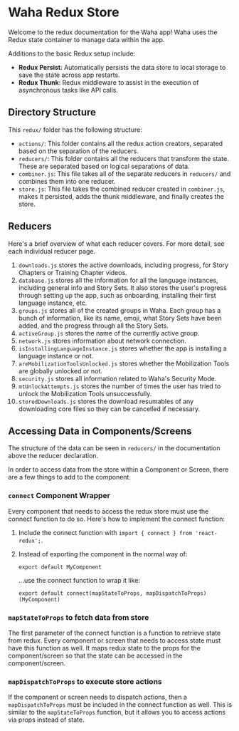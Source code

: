 # Waha Redux Store
Welcome to the redux documentation for the Waha app! Waha uses the Redux state container to manage data within the app.

Additions to the basic Redux setup include:

- **Redux Persist**: Automatically persists the data store to local storage to save the state across app restarts.
- **Redux Thunk**: Redux middleware to assist in the execution of asynchronous tasks like API calls.

## Directory Structure
This `redux/` folder has the following structure:

- `actions/`: This folder contains all the redux action creators, separated based on the separation of the reducers.
- `reducers/`: This folder contains all the reducers that transform the state. These are separated based on logical separations of data.
- `combiner.js`: This file takes all of the separate reducers in `reducers/` and combines them into one reducer.
- `store.js`: This file takes the combined reducer created in `combiner.js`, makes it persisted, adds the thunk middleware, and finally creates the store.

## Reducers
Here's a brief overview of what each reducer covers. For more detail, see each individual reducer page.
1. `downloads.js` stores the active downloads, including progress, for Story Chapters or Training Chapter videos.
2. `database.js` stores all the information for all the language instances, including general info and Story Sets. It also stores the user's progress through setting up the app, such as onboarding, installing their first language instance, etc.
3. `groups.js` stores all of the created groups in Waha. Each group has a bunch of information, like its name, emoji, what Story Sets have been added, and the progress through all the Story Sets.
4. `activeGroup.js` stores the name of the currently active group.
5. `network.js` stores information about network connection.
6. `isInstallingLanguageInstance.js` stores whether the app is installing a language instance or not.
7. `areMobilizationToolsUnlocked.js` stores whether the Mobilization Tools are globally unlocked or not.
8. `security.js` stores all information related to Waha's Security Mode.
9. `mtUnlockAttempts.js` stores the number of times the user has tried to unlock the Mobilization Tools unsuccessfully.
10. `storedDownloads.js` stores the download resumables of any downloading core files so they can be cancelled if necessary.

## Accessing Data in Components/Screens

The structure of the data can be seen in `reducers/` in the documentation above the reducer declaration.

In order to access data from the store within a Component or Screen, there are a few things to add to the component.

### `connect` Component Wrapper

Every component that needs to access the redux store must use the connect function to do so. Here's how to implement the connect function:

1. Include the connect function with `import { connect } from 'react-redux';`.
2. Instead of exporting the component in the normal way of:

    `export default MyComponent` 
    
    ...use the connect function to wrap it like:

    `export default connect(mapStateToProps, mapDispatchToProps)(MyComponent)`

### `mapStateToProps` to fetch data from store

The first parameter of the connect function is a function to retrieve state from redux. Every component or screen that needs to access state must have this function as well. It maps redux state to the props for the component/screen so that the state can be accessed in the component/screen.

### `mapDispatchToProps` to execute store actions

If the component or screen needs to dispatch actions, then a `mapDispatchToProps` must be included in the connect function as well. This is similar to the `mapStateToProps` function, but it allows you to access actions via props instead of state.